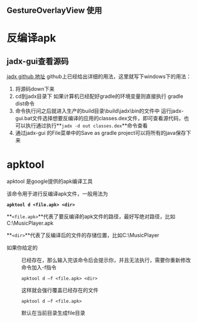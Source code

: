 ## GestureOverlayView 使用 ##

# 反编译apk #
## jadx-gui查看源码 ##

[ jadx github 地址](https://github.com/skylot/jadx/ " jadx github 地址") github上已经给出详细的用法，这里就写下windows下的用法：

1. 将源码down下来
2. cd到jadx目录下 如果计算机已经配好gradle的环境变量则直接执行 gradle dist命令
3. 命令执行问之后就进入生产的build目录\build\jadx\bin的文件中 运行jadx-gui.bat文件选择想要反编译的应用的classes.dex文件，即可查看源代码，也可以执行通过执行**`jadx -d out classes.dex`**命令查看
4. 通过jadx-gui 的File菜单中的Save as gradle project可以将所有的java保存下来

# apktool #
apktool 是google提供的apk编译工具

该命令用于进行反编译apk文件，一般用法为

**`apktool d <file.apk> <dir>`**

**`<file.apk>`**代表了要反编译的apk文件的路径，最好写绝对路径，比如C:\MusicPlayer.apk

**`<dir>`**代表了反编译后的文件的存储位置，比如C:\MusicPlayer

如果你给定的<dir>已经存在，那么输入完该命令后会提示你，并且无法执行，需要你重新修改命令加入-f指令
    
    apktool d –f <file.apk> <dir>

这样就会强行覆盖已经存在的文件
    
    apktool d –f <file.apk>
默认在当前目录生成file目录
